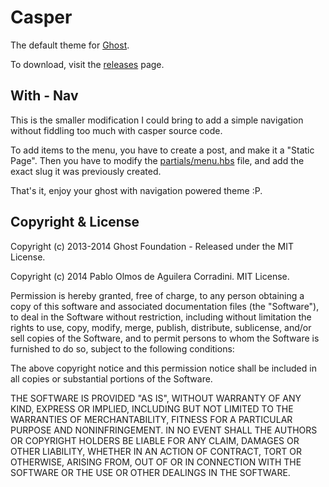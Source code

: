 # Casper

The default theme for [Ghost](http://github.com/tryghost/ghost/).

To download, visit the [releases](https://github.com/TryGhost/Casper/releases) page.

## With - Nav

This is the smaller modification I could bring to add a simple navigation without
fiddling too much with casper source code.

To add items to the menu, you have to create a post, and make it a "Static Page".
Then you have to modify the [partials/menu.hbs](partials/menu.hbs) file, and add the exact slug it
was previously created.

That's it, enjoy your ghost with navigation powered theme :P.

## Copyright & License

Copyright (c) 2013-2014 Ghost Foundation - Released under the MIT License.

Copyright (c) 2014 Pablo Olmos de Aguilera Corradini. MIT License.

Permission is hereby granted, free of charge, to any person obtaining a copy of this
software and associated documentation files (the "Software"), to deal in the
Software without restriction, including without limitation the rights to use, copy,
modify, merge, publish, distribute, sublicense, and/or sell copies of the Software,
and to permit persons to whom the Software is furnished to do so, subject to the
following conditions:

The above copyright notice and this permission notice shall be included in all
copies or substantial portions of the Software.

THE SOFTWARE IS PROVIDED "AS IS", WITHOUT WARRANTY OF ANY KIND, EXPRESS OR IMPLIED,
INCLUDING BUT NOT LIMITED TO THE WARRANTIES OF MERCHANTABILITY, FITNESS FOR
A PARTICULAR PURPOSE AND NONINFRINGEMENT. IN NO EVENT SHALL THE AUTHORS OR COPYRIGHT
HOLDERS BE LIABLE FOR ANY CLAIM, DAMAGES OR OTHER LIABILITY, WHETHER IN AN ACTION OF
CONTRACT, TORT OR OTHERWISE, ARISING FROM, OUT OF OR IN CONNECTION WITH THE SOFTWARE
OR THE USE OR OTHER DEALINGS IN THE SOFTWARE.
